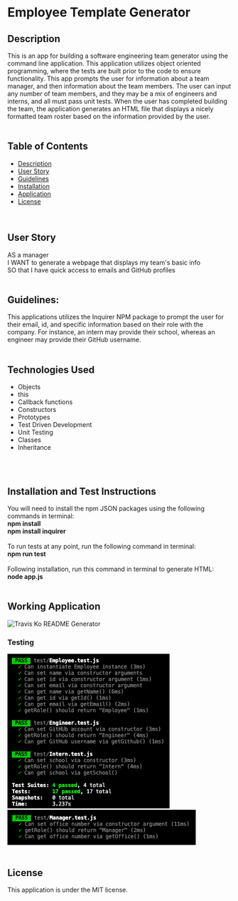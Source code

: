 # Employee Template Generator

## Description

This is an app for building a software engineering team generator using the command line application. This application utilizes object oriented programming, where the tests are built prior to the code to ensure functionality. This app prompts the user for information about a team manager, and then information about the team members. The user can input any number of team members, and they may be a mix of engineers and interns, and all must pass unit tests. When the user has completed building the team, the application generates an HTML file that displays a nicely formatted team roster based on the information provided by the user.
<br />
<br />


## Table of Contents

- [Description](#description)
- [User Story](#user-story)
- [Guidelines](#guidelines)
- [Installation](#installation-and-test-instructions)
- [Application](#working-application)
- [License](#license)
<br />

## User Story

AS a manager
<br />
I WANT to generate a webpage that displays my team's basic info
<br />
SO that I have quick access to emails and GitHub profiles
<br />
<br />


## Guidelines:

This applications utilizes the Inquirer NPM package to prompt the user for their email, id, and specific information based on their role with the company. For instance, an intern may provide their school, whereas an engineer may provide their GitHub username.
<br />
<br />


## Technologies Used

- Objects
- this
- Callback functions
- Constructors
- Prototypes
- Test Driven Development
- Unit Testing
- Classes
- Inheritance
<br />
<br />

## Installation and Test Instructions

You will need to install the npm JSON packages using the following commands in terminal:
<br />
<strong>npm install</strong>
<br />
<strong>npm install inquirer</strong>
<br />
<br />
To run tests at any point, run the following command in terminal:
<br />
<strong>npm run test</strong>
<br />
<br />
Following installation, run this command in terminal to generate HTML:
<br />
<strong>node app.js</strong>
<br />
<br />

## Working Application

![Travis Ko README Generator](./movies/)
<br />

### Testing
![Test Pass](./main/media/test-pass.png)
<br />
![Test Pass](./main/media/manager-pass.png)
<br />
<br />

## License
This application is under the MIT license. 
